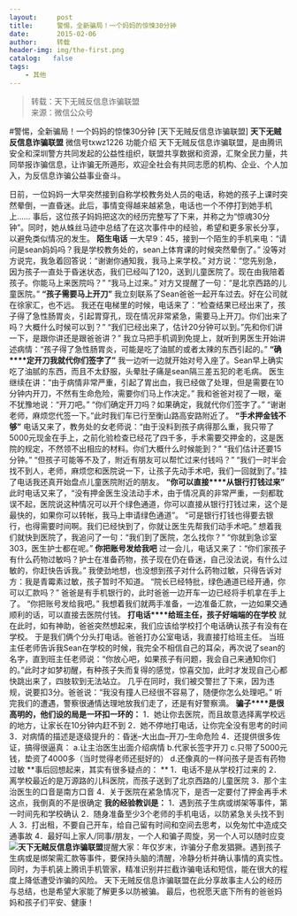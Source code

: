 ```yaml
---
layout:     post
title:      警惕，全新骗局！一个妈妈的惊悚30分钟
date:       2015-02-06
author:     转载
header-img: img/the-first.png
catalog:   false
tags:
    - 其他
---
```


<blockquote><p>转载：天下无贼反信息诈骗联盟<br>
来源：微信公众号</p></blockquote>

#警惕，全新骗局！一个妈妈的惊悚30分钟
[天下无贼反信息诈骗联盟]
**天下无贼反信息诈骗联盟**
微信号txwz1226
功能介绍
天下无贼反信息诈骗联盟，是由腾讯安全和深圳警方共同发起的公益性组织，联盟共享数据和资源，汇聚全民力量，共同举报诈骗信息，让诈骗无所遁形，欢迎全社会有共同志愿的机构、企业、个人加入，为反信息诈骗公益事业奋斗。

日前，一位妈妈一大早突然接到自称学校教务处人员的电话，称她的孩子上课时突然晕倒，一直昏迷。此后，事情变得越来越紧急，电话也一个不停打到她手机上……
事后，这位孩子妈妈把这次的经历完整写了下来，并称之为“惊魂30分钟”。同时，她从蛛丝马迹中总结了在这次事件中的经验，希望和更多家长分享，以避免类似情况的发生。
**陌生电话**
一大早9：45，接到一个陌生的手机来电：“请问是sean妈妈吗？我是学校教务处的，sean上体育课的时候突然晕倒了。”
没等对方说完，我急着回答说：“谢谢你通知我，我马上来学校。”
对方说：“您先别急，因为孩子一直处于昏迷状态，我们已经叫了120，送到儿童医院了。现在由我陪着孩子。你能马上来医院吗？”
“我马上过来。”
对方又提醒了一句：“是北京西路的儿童医院。”
**“‍孩子需要马上开刀”**
我立刻联系了Sean爸爸一起开车过去。好在公司就在徐家汇，也不远。
我还在电梯里的时候，电话来了：“检查结果已经出来了，孩子得了急性肠胃炎，引起胃穿孔，现在情况非常紧急，需要马上开刀。你们出来了吗？大概什么时候可以到？”
“我们已经出来了，估计20分钟可以到。”先和你们讲一下，是跟你讲还是跟爸爸讲？”
我立马把手机调到免提上，就听到男医生开始讲述病情：“孩子得了急性肠胃炎，可能是吃了油腻的或者太辣的东西引起的。”
**“确****定开刀我就代你们签字了”**
我一边听一边就开始对号入座了。Sean早上确实吃了油腻的东西，而且不太舒服，头晕肚子痛是sean隔三差五犯的老毛病。
医生继续在讲：“由于病情非常严重，引起了胃出血，我已经做了处理，但是需要在10分钟内开刀，不然有生命危险，需要你们马上作决定。”
我和爸爸对视了一眼，毫不犹豫地说：“开刀吧。”
“你们确定开刀吗？如果确定，我就代你们签字了。”
“谢谢老师，麻烦您代签一下。”此时我们车已行至衡山路高安路附近了。
**“手****术押金钱不够****”**
电话又来了，教务处的女老师说：“由于没料到孩子病得那么重，我只带了5000元现金在手上，之前化验检查已经花了四千多，手术需要交押金的，这是医院的规定，不然领不出相应的材料。你们大概什么时候能到？”
“我们估计还要15分钟。”
“但孩子可能等不及了，附近有朋友可以帮忙过来付钱吗？”
“我们一时半会找不到人，老师，麻烦您和医院说一下，让孩子先动手术吧，我们一回就到了。”挂了电话我还真开始盘点儿童医院附近的朋友。
**“你可以直接****从银行打钱过来”**
此时电话又来了，“没有押金医生没法动手术，由于情况真的非常严重，一刻都耽误不起，医院说这种情况可以开个绿色通道，你可以直接从银行打钱过来，这个是最快的，如果你可以转帐，我马上申请绿色通道”。
“可是银行打钱也得要去银行，也得需要时间啊。我们已经快到了，你就让医生先帮我们动手术吧。”
想着我们就快到医院了，我追问了一句：“我们到了医院，怎么找你？”
“你就到急诊室303，医生护士都在呢。”
**你把‍账号发给我吧**
过一会儿，电话又来了：“你们家孩子有什么药物过敏吗？护士在准备药物，孩子现在仍在昏迷，自己没法说，有什么过敏的，你赶快告诉我。”
我使劲地想，也没想到孩子对什么药物过敏，只得告诉对方：我是青霉素过敏，孩子暂时不知道。
“院长已经特批，绿色通道已经开通，你可以汇款吗？”
爸爸是有手机银行的，此时爸爸一边开车一边已经将手机拿在手上了。
“你把账号发给我吧。”
我想着我们就两手准备，一边准备汇款，一边如果交通顺利的话，可以直接去医院付钱。
**打电话****给‍班主任，孩子好端端的在学校**
就在此时，如有神助，爸爸突然想起来，我们应该给学校打个电话确认孩子有没有在学校。
于是我们俩个分头打电话。爸爸打办公室电话，我直接打给班主任。
当班主任老师告诉我Sean在学校的时候，我完全不相信自己的耳朵，再次说了sean的名字，直到班主任老师说：“你放心吧，如果孩子有问题，我会自己来通知你们的。”此时才如梦初醒，有种孩子失而复得的感觉，惊喜交加，此时才发现自己心都快跳出来了，四肢软到无法站立。
几乎在同时，我们被交警拦了下来，因为违规，说要扣3分。爸爸说：“我没有撞人已经很不容易了，随便你怎么处理吧。”
听完我们的遭遇，警察很通情达理地放我们走了，还是有好警察滴。
**骗子****是很高明的，他们设的局是一环扣一环的：**
1．她让你去医院，而且故意选择离学校远的地方，让家长在10分钟内赶不到
2．她不停地打电话，让你完全没有思考的时间
3．对病情的描述是逐级提升的：昏迷–大出血–开刀–生命危险
4．还提供很多佐证，搞得很逼真：
a.让主治医生出面介绍病情
b.代家长签字开刀
c.只带了5000元钱，垫资了4000多（当时觉得老师还挺好的）
d.还像真的一样问孩子是否有药物过敏
**事后回想起来，其实有很多疑点的：
**
1．电话不是从学校打过来的
2．离学校最近的是万源路的儿科医院，而孩子送到了北京西路的儿童医院
3．那个主治医生的口音是南方口音
4．关于医院在紧急情况下，是否一定要付了押金再手术这点，我倒真的不是很确定
**我的经验教训是：**
1．遇到孩子生病或绑架等事件，第一时间先和学校确认
2．随身准备至少3个老师的手机电话，以防紧急关头找不到人
3．打出租，不要自己开车，给自己留有时间和空间去思考，以免匆忙中造成交通事故
4．最好叫上家人/同事/朋友，一个人和骗子周旋，另一个人可以随时应变
![](http://www.cwbgj.com/advance/ueditor/themes/default/images/spacer.gif)**天下无贼反信息诈骗联盟**提醒大家：年仅岁末，诈骗分子愈发猖獗。遇到孩子生病或是绑架需汇款等事件，要保持头脑的清醒，冷静分析并确认事情的真实性。
同时，为手机装上腾讯手机管家，精准识别并拦截诈骗电话和短信，能在很大的程度上降低遭受诈骗的风险。
天下无贼反信息诈骗联盟在此分享故事主人公的经历与总结，也是希望大家能了解更多以防被骗。
最后，也祝愿天底下所有的爸爸妈妈和孩子们平安、健康！
